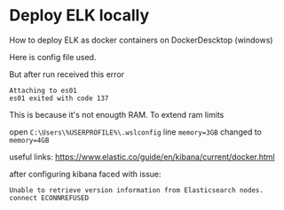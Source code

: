 # Deploy ELK locally

How to deploy ELK as docker containers on DockerDescktop (windows)

Here is config file used.

But after run received this error

```Starting es01 ... done
Attaching to es01
es01 exited with code 137
```

This is because it's not enougth RAM. To extend ram limits

open ```C:\Users\%USERPROFILE%\.wslconfig```
line 
```memory=3GB```
changed to  
```memory=4GB``` 


useful links: 
https://www.elastic.co/guide/en/kibana/current/docker.html

after configuring kibana faced with issue:
```
Unable to retrieve version information from Elasticsearch nodes. connect ECONNREFUSED 
```
